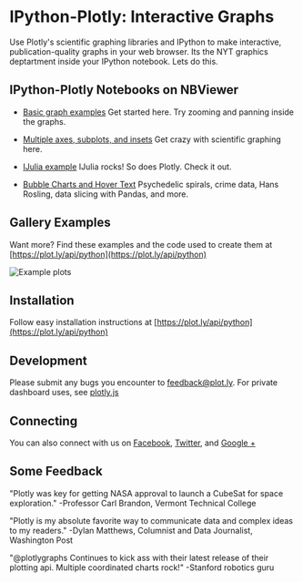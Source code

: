 IPython-Plotly: Interactive Graphs
======

Use Plotly's scientific graphing libraries and IPython to make interactive, publication-quality graphs
in your web browser. Its the NYT graphics deptartment inside your IPython notebook. Lets do this.

IPython-Plotly Notebooks on NBViewer
-----------------------------

- [Basic graph examples](http://nbviewer.ipython.org/7576511) Get started here. Try zooming and panning inside the graphs.

- [Multiple axes, subplots, and insets](http://nbviewer.ipython.org/7628933) Get crazy with scientific graphing here.
 
- [IJulia example](http://nbviewer.ipython.org/7551139) IJulia rocks! So does Plotly. Check it out.

- [Bubble Charts and Hover Text](http://nbviewer.ipython.org/gist/jackparmer/7729584) Psychedelic spirals, crime data, Hans Rosling, data slicing with Pandas, and more.

Gallery Examples
-------------

Want more? Find these examples and the code used to create them at [https://plot.ly/api/python](https://plot.ly/api/python)


  ![](https://f.cloud.github.com/assets/5034604/1587845/c6098d92-5242-11e3-816e-10d96a545efa.png "Example plots")

Installation
------------

Follow easy installation instructions at [https://plot.ly/api/python](https://plot.ly/api/python)

Development
-----------

Please submit any bugs you encounter to feedback@plot.ly. For private dashboard uses, see [plotly.js](https://plot.ly/developers)

Connecting
-----------

You can also connect with us on [Facebook](facebook.com/plotly), [Twitter](https://twitter.com/plotlygraphs), and [Google +](https://plus.google.com/+PlotLy)

Some Feedback
----------------------

"Plotly was key for getting NASA approval to launch a CubeSat for space exploration." -Professor Carl Brandon, Vermont Technical College

"Plotly is my absolute favorite way to communicate data and complex ideas to my readers."  -Dylan Matthews, Columnist and Data Journalist, Washington Post

"@plotlygraphs Continues to kick ass with their latest release of their plotting api. Multiple coordinated charts rock!" -Stanford robotics guru
